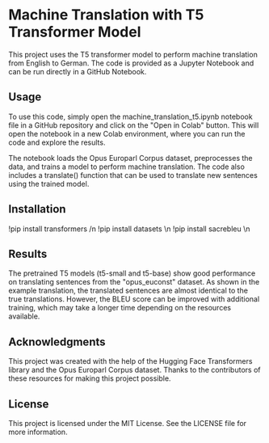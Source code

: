 # Machine Translation with T5 Transformer Model

This project uses the T5 transformer model to perform machine translation from English to German. The code is provided as a Jupyter Notebook and can be run directly in a GitHub Notebook.

## Usage
To use this code, simply open the machine_translation_t5.ipynb notebook file in a GitHub repository and click on the "Open in Colab" button. This will open the notebook in a new Colab environment, where you can run the code and explore the results.

The notebook loads the Opus Europarl Corpus dataset, preprocesses the data, and trains a model to perform machine translation. The code also includes a translate() function that can be used to translate new sentences using the trained model.

## Installation
!pip install transformers /n
!pip install datasets \n
!pip install sacrebleu \n

## Results
The pretrained T5 models (t5-small and t5-base) show good performance on translating sentences from the "opus_euconst" dataset. As shown in the example translation, the translated sentences are almost identical to the true translations. However, the BLEU score can be improved with additional training, which may take a longer time depending on the resources available.

## Acknowledgments
This project was created with the help of the Hugging Face Transformers library and the Opus Europarl Corpus dataset. Thanks to the contributors of these resources for making this project possible.

## License
This project is licensed under the MIT License. See the LICENSE file for more information.
